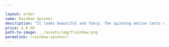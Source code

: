 ```yaml
---

layout: order
name: Rainbow Spinner
description: "It looks beautiful and fancy. The spinning motion lasts up to 5 minutes"
price: $ 6.50
path-to-image: ../assets/img/frainbow.png
permalink: /rainbow-spinner/
---
```

